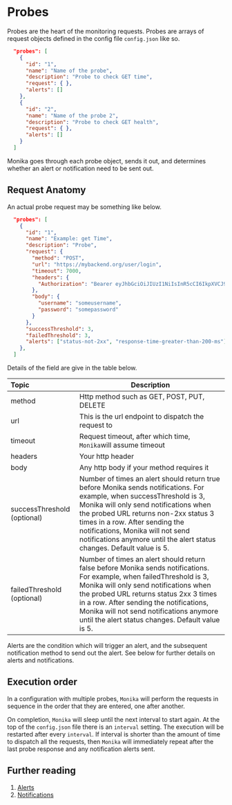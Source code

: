 # Probes

Probes are the heart of the monitoring requests. Probes are arrays of request objects defined in the config file `config.json` like so.

```json
  "probes": [
    {
      "id": "1",
      "name": "Name of the probe",
      "description": "Probe to check GET time",
      "request": { },
      "alerts": []
    },
    {
      "id": "2",
      "name": "Name of the probe 2",
      "description": "Probe to check GET health",
      "request": { },
      "alerts": []
    }
  ]
```

Monika goes through each probe object, sends it out, and determines whether an alert or notification need to be sent out.

## Request Anatomy

An actual probe request may be something like below.

```json
  "probes": [
    {
      "id": "1",
      "name": "Example: get Time",
      "description": "Probe",
      "request": {
        "method": "POST",
        "url": "https://mybackend.org/user/login",
        "timeout": 7000,
        "headers": {
          "Authorization": "Bearer eyJhbGciOiJIUzI1NiIsInR5cCI6IkpXVCJ9.eyJzdWIiOiIxMjM0NTY3ODkwIiwibmFtZSI6IkhlbGxvIGZyb20gSHlwZXJqdW1wIiwiaWF0IjoxNTE2MjM5MDIyfQ.T2SbP1G39CMD4MMfkOZYGFgNIQgNkyi0sPdiFi_DfVA"
        },
        "body": {
          "username": "someusername",
          "password": "somepassword"
        }
      },
      "successThreshold": 3,
      "failedThreshold": 3,
      "alerts": ["status-not-2xx", "response-time-greater-than-200-ms"]
    },
  ]
```

Details of the field are give in the table below.

| Topic                       | Description                                                                                                                                                                                                                                                                                                                                              |
| :-------------------------- | -------------------------------------------------------------------------------------------------------------------------------------------------------------------------------------------------------------------------------------------------------------------------------------------------------------------------------------------------------- |
| method                      | Http method such as GET, POST, PUT, DELETE                                                                                                                                                                                                                                                                                                               |
| url                         | This is the url endpoint to dispatch the request to                                                                                                                                                                                                                                                                                                      |
| timeout                     | Request timeout, after which time, `Monika`will assume timeout                                                                                                                                                                                                                                                                                           |
| headers                     | Your http header                                                                                                                                                                                                                                                                                                                                         |
| body                        | Any http body if your method requires it                                                                                                                                                                                                                                                                                                                 |
| successThreshold (optional) | Number of times an alert should return true before Monika sends notifications. For example, when successThreshold is 3, Monika will only send notifications when the probed URL returns non-2xx status 3 times in a row. After sending the notifications, Monika will not send notifications anymore until the alert status changes. Default value is 5. |
| failedThreshold (optional)  | Number of times an alert should return false before Monika sends notifications. For example, when failedThreshold is 3, Monika will only send notifications when the probed URL returns status 2xx 3 times in a row. After sending the notifications, Monika will not send notifications anymore until the alert status changes. Default value is 5.     |

Alerts are the condition which will trigger an alert, and the subsequent notification method to send out the alert. See below for further details on alerts and notifications.

## Execution order

In a configuration with multiple probes, `Monika` will perform the requests in sequence in the order that they are entered, one after another.

On completion, `Monika` will sleep until the next interval to start again. At the top of the `config.json` file there is an `interval` setting. The execution will be restarted after every `interval`. If interval is shorter than the amount of time to dispatch all the requests, then `Monika` will immediately repeat after the last probe response and any notification alerts sent.

## Further reading

1. [Alerts](./alerts)
2. [Notifications](./notifications)
